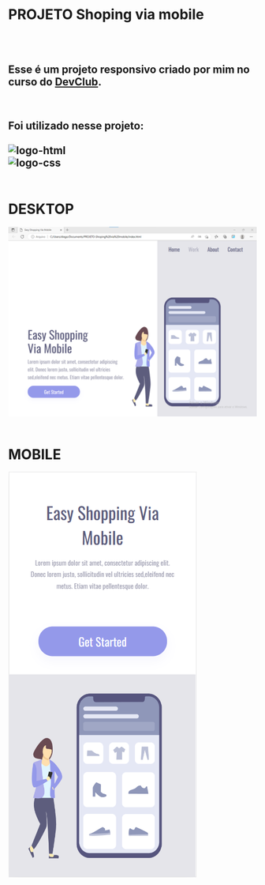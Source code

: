 <h1>PROJETO Shoping via mobile</h1>
<br>
<br>
<h2>Esse é um projeto responsivo criado por mim no curso do <a href="https://rodolfomori.com.br/devclub"> DevClub</a>.</h2>
<br>

<h2>Foi utilizado nesse projeto:
<br><br>
<img src="https://img.shields.io/badge/HTML5-E34F26?style=for-the-badge&logo=html5&logoColor=white" alt="logo-html"/>
<br>
<img src="https://img.shields.io/badge/CSS3-1572B6?style=for-the-badge&logo=css3&logoColor=white" alt="logo-css"/>
  <br>
    <br>
  <h1>DESKTOP</h1>
  <img src="https://github.com/HiagoPaulo/PROJETO-Shoping-via-mobile/blob/master/Easy-shopping-desktop.png"/>
  <br>
  <br>
  <h1>MOBILE</h1>
  <img src="https://github.com/HiagoPaulo/PROJETO-Shoping-via-mobile/blob/master/Easy-shopping-mobile.png">
